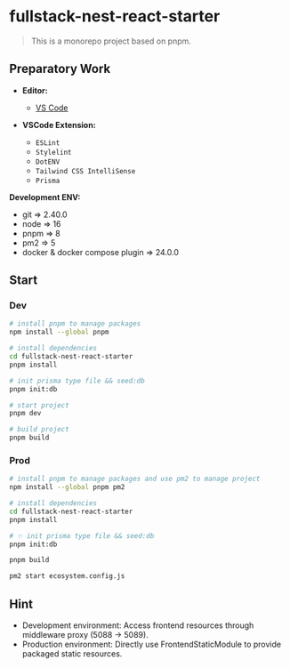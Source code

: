 # fullstack-nest-react-starter

> This is a monorepo project based on pnpm.

## Preparatory Work

- **Editor:**

  - [VS Code](https://code.visualstudio.com/)

- **VSCode Extension:**

  - `ESLint`
  - `Stylelint`
  - `DotENV`
  - `Tailwind CSS IntelliSense`
  - `Prisma`

**Development ENV:**

- git => 2.40.0
- node => 16
- pnpm => 8
- pm2 => 5
- docker & docker compose plugin => 24.0.0

## Start

### Dev

```bash
# install pnpm to manage packages
npm install --global pnpm

# install dependencies
cd fullstack-nest-react-starter
pnpm install

# init prisma type file && seed:db
pnpm init:db

# start project
pnpm dev

# build project
pnpm build
```

### Prod

```bash
# install pnpm to manage packages and use pm2 to manage project
npm install --global pnpm pm2

# install dependencies
cd fullstack-nest-react-starter
pnpm install

# ✨ init prisma type file && seed:db
pnpm init:db

pnpm build

pm2 start ecosystem.config.js
```

## Hint

- Development environment: Access frontend resources through middleware proxy (5088 → 5089).
- Production environment: Directly use FrontendStaticModule to provide packaged static resources.
